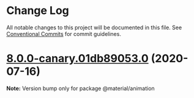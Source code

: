 # Change Log

All notable changes to this project will be documented in this file.
See [Conventional Commits](https://conventionalcommits.org) for commit guidelines.

# [8.0.0-canary.01db89053.0](https://github.com/material-components/material-components-web/compare/v7.0.0...v8.0.0-canary.01db89053.0) (2020-07-16)

**Note:** Version bump only for package @material/animation

